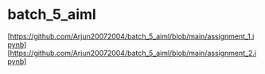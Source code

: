 # batch_5_aiml
[https://github.com/Arjun20072004/batch_5_aiml/blob/main/assignment_1.ipynb]
[https://github.com/Arjun20072004/batch_5_aiml/blob/main/assignment_2.ipynb]

